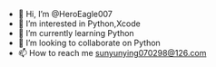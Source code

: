 - 👋 Hi, I’m @HeroEagle007
- 👀 I’m interested in Python,Xcode
- 🌱 I’m currently learning Python
- 💞️ I’m looking to collaborate on Python
- 📫 How to reach me sunyunying070298@126.com

<!---
HeroEagle007/HeroEagle007 is a ✨ special ✨ repository because its `README.md` (this file) appears on your GitHub profile.
You can click the Preview link to take a look at your changes.
--->
